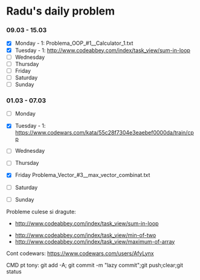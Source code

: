 # Radu's daily problem

### 09.03 - 15.03

- [x] Monday      - 1: Problema_OOP_#1__Calculator_1.txt
- [x] Tuesday     - 1: http://www.codeabbey.com/index/task_view/sum-in-loop
- [ ] Wednesday
- [ ] Thursday
- [ ] Friday  
- [ ] Saturday
- [ ] Sunday

### 01.03 - 07.03

- [ ] Monday
- [x] Tuesday     - 1: https://www.codewars.com/kata/55c28f7304e3eaebef0000da/train/cpp
- [ ] Wednesday
- [ ] Thursday
- [x] Friday  Problema_Vector_#3__max_vector_combinat.txt
- [ ] Saturday
- [ ] Sunday


Probleme culese si dragute:
+ http://www.codeabbey.com/index/task_view/sum-in-loop
- http://www.codeabbey.com/index/task_view/min-of-two
- http://www.codeabbey.com/index/task_view/maximum-of-array



Cont codewars: https://www.codewars.com/users/AfyLynx

CMD pt tony:  git add -A; git commit -m "lazy commit";git push;clear;git status
